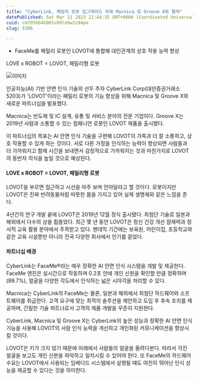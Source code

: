```yaml
---
title: "CyberLink, 패밀리 로봇 업그레이드 위해 Macnica 및 Groove X와 협력"
datePublished: Sat Mar 11 2023 21:44:35 GMT+0000 (Coordinated Universal Time)
cuid: cm705kb4k001v09le6w2s94pe
slug: 5306

---
```



- FaceMe를 패밀리 로봇인 LOVOT에 통합해 대인관계의 상호 작용 능력 향상

LOVE x ROBOT = LOVOT, 패밀리형 로봇

![이미지](https://cdn.hashnode.com/res/hashnode/image/upload/v1739258430832/99fe6ced-7e78-4a80-bf4b-74143b89ac3a.jpeg)

인공지능(AI) 기반 안면 인식 기술의 선두 주자 CyberLink Corp(대만증권거래소 5203)가 'LOVOT'이라는 패밀리 로봇의 기능 향상을 위해 Macnica 및 Groove X와 새로운 파트너십을 발표했다.

Macnica는 반도체 및 IC 설계, 유통 및 서비스 분야의 전문 기업이다. Groove X는 2019년 사람과 소통할 수 있는 컴패니언 로봇인 LOVOT 제품을 출시했다.

이 파트너십의 목표는 AI 안면 인식 기술을 구현해 LOVOT이 가족과 더 잘 소통하고, 상호 작용할 수 있게 하는 것이다. 서로 다른 가정을 인식하는 능력이 향상되면 사람들과 더 가까워지고 함께 시간을 보내면서 감정적으로 가까워지는 것과 마찬가지로 LOVOT의 동반자 의식을 높일 것으로 예상된다.

#### LOVE x ROBOT = LOVOT, 패밀리형 로봇

LOVOT을 부르면 접근하고 시선을 마주 보며 안아달라고 할 것이다. 로봇이지만 LOVOT은 진짜 반려동물처럼 따뜻한 몸을 가지고 있어 실제 생명체와 같은 느낌을 준다.

4년간의 연구 개발 끝에 LOVOT은 2019년 12월 정식 출시됐다. 최첨단 기술로 일본과 해외에서 다수의 상을 휩쓸었다. 최근 몇 년 동안 LOVOT은 정신 건강 개선 잠재력과 정서적 교육 활용 분야에서 주목받고 있다. 팬데믹 기간에는 보육원, 어린이집, 초등학교와 같은 교육 시설뿐만 아니라 전국 다양한 회사에서 인기를 끌었다.

#### 파트너십 배경

CyberLink는 FaceMe®라는 매우 정확한 AI 안면 인식 시스템을 개발 및 제공한다. FaceMe 엔진은 실시간으로 작동하며 0.2초 안에 개인 신원을 확인할 만큼 정확하며(99.7%), 얼굴을 다양한 각도에서 인식하는 넓은 시야각을 처리할 수 있다.

Macnica는 CyberLink의 FaceMe는 물론, 일본과 해외에서 최첨단 하드웨어와 소프트웨어를 취급한다. 고객 요구에 맞는 최적의 솔루션을 제안하고 도입 후 후속 조치를 제공하며, 긴밀한 기술 파트너로서 고객의 제품 개발을 꾸준히 지원한다.

CyberLink, Macnica 및 Groove X는 CyberLink의 높은 성능과 정확한 AI 안면 인식 기능을 사용해 LOVOT의 사람 인식 능력을 개선하고 개인화된 커뮤니케이션을 향상시킬 것이다.

LOVOT은 키가 크지 않기 때문에 아래에서 사람들의 얼굴을 올려다본다. 따라서 각진 얼굴을 보고도 개인 신분을 파악하고 일치시킬 수 있어야 한다. 또 FaceMe의 하드웨어 수요는 LOVOT에서 사용되는 임베디드 시스템에서 실행될 때도 여전히 뛰어난 인식 성능을 제공할 수 있다는 것을 의미한다.